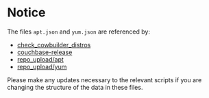 # Notice

The files `apt.json` and `yum.json` are referenced by:

- [check_cowbuilder_distros](https://github.com/couchbase/build-infra/blob/master/docker/buildslaves/sdk/cowbuilder/jenkins/check_cowbuilder_distros.sh#L12)
- [couchbase-release](https://github.com/couchbase/build-tools/blob/master/couchbase-release/go.sh#L33-L45)
- [repo_upload/apt](https://github.com/couchbase/build-tools/blob/681a3e3683d33218d4644ce037addf07dab61bfe/repo_upload/repo_upload/repos/apt.py#L41-L45)
- [repo_upload/yum](https://github.com/couchbase/build-tools/blob/681a3e3683d33218d4644ce037addf07dab61bfe/repo_upload/repo_upload/repos/yum.py#L49-L55)

Please make any updates necessary to the relevant scripts if you are changing the structure of the data in these files.

